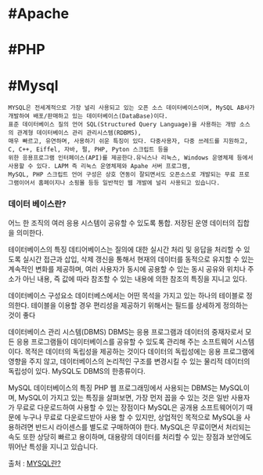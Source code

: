 # #Apache

# #PHP

# #Mysql

~~~
MYSQL은 전세계적으로 가장 널리 사용되고 있는 오픈 소스 데이터베이스이며, MySQL AB사가 개발하여 배포/판매하고 있는 데이터베이스(DataBase)이다.
표준 데이터베이스 질의 언어 SQL(Structured Query Language)을 사용하는 개방 소스의 관계형 데이터베이스 관리 관리시스템(RDBMS), 
매우 빠르고, 유연하며, 사용하기 쉬운 특징이 있다. 다중사용자, 다중 쓰레드를 지원하고, C, C++, Eiffel, 자바, 펄, PHP, Pyton 스크립트 등을 
위한 응용프로그램 인터페이스(API)를 제공한다.유닉스나 리눅스, Windows 운영체제 등에서 사용할 수 있다. LAPM 즉 리눅스 운영체제와 Apahe 서버 프로그램, 
MySQL, PHP 스크립트 언어 구성은 상호 연동이 잘되면서도 오픈소스로 개발되는 무료 프로그램이어서 홈페이지나 소핑몰 등등 일반적인 웹 개발에 널리 사용되고 있습니다.
~~~

### 데이터 베이스란?

어느 한 조직의 여러 응용 시스템이 공유할 수 있도록 통합. 저장된 운영 데이터의 집합을 의미한다.

테이터베이스의 특징
데티어베이스는 질의에 대한 실시간 처리 및 응답을 처리할 수 있도록 실시간 접근과 삽입, 삭제 갱신을 통해서 현재의 데이터를 동적으로 유지할 수 있는 계속적인 변화를 제공하며, 여러 사용자가 동시에 공용할 수 있는 동시 공유와 위치나 주소가 아닌 내용, 즉 값에 따라 참조할 수 있는 내용에 의한 참조의 특징을 지니고 있다.

데이터베이스 구성요소
데이터베스에서는 어떤 목석을 가지고 있는 하나의 테이블로 정의한다.
테이블을 이용할 경우 편리성을 제공하기 위해서는 필드를 상세하게 정의하는 것이 좋다

데이터베이스 관리 시스템(DBMS)
DBMS는 응용 프로그램과 데이터의 중재자로서 모든 응용 프로그램들이 데이터베이스를 공유할 수 있도록 관리해 주는 소프트웨어 시스템이다. 목적은 데이터의 독립성을 제공하는 것이다
데이터의 독립성에는 응용 프로그램에 영향을 주지 않고, 데이터베이스의 논리적인 구조를 변경시킬 수 있는 물리적 데이터의 독립성이 있다. MySQL도 DBMS의 한종류이다.

MySQL 데이터베이스의 특징
PHP 웹 프로그래밍에서 사용되는 DBMS는 MySQL이며, MySQL이 가지고 있는 특징을 살펴보면, 가장 먼저 꼽을 수 있는 것은 일반 사용자가 무료로 다운로드하여 사용할 수 있는 장점이다
MySQL은 공개용 소프트웨어이기 때문에 누구나 무료로 다운로드받아 사용 할 수 있지만, 상업적인 목적으로 MySQL을 사용하려면 반드시 라이센스를 별도로 구매하여야 한다. MySQL은 무료이면서 처리되는 속도 또한 상당히 빠르고 용이하며, 대용량의 데이터를 처리할 수 있는 장점과 보안에도 뛰어난 특성을 지니고 있습니다.

출처 : [MYSQL란?](https://server-talk.tistory.com/29)




